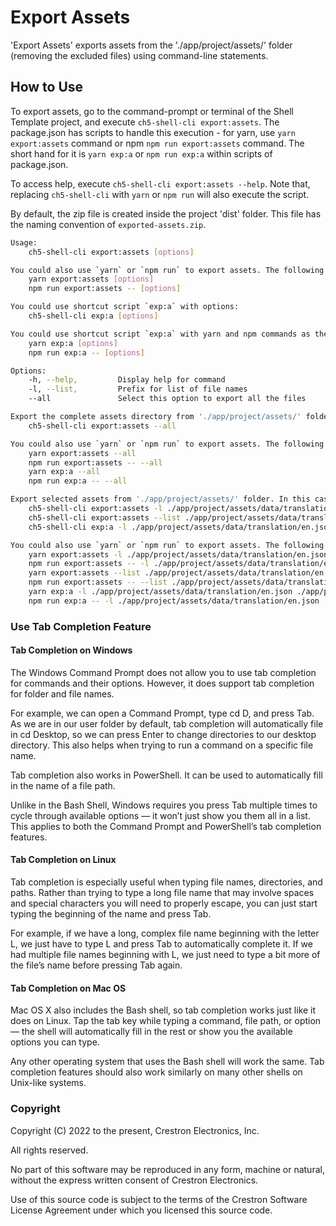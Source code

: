 # Export Assets

'Export Assets' exports assets from the './app/project/assets/' folder (removing the excluded files) using command-line statements.

## How to Use

To export assets, go to the command-prompt or terminal of the Shell Template project, and execute `ch5-shell-cli export:assets`.
The package.json has scripts to handle this execution - for yarn, use `yarn export:assets` command or npm  `npm run export:assets` command. The short hand for it is `yarn exp:a` or `npm run exp:a` within scripts of package.json.

To access help, execute `ch5-shell-cli export:assets --help`. Note that, replacing `ch5-shell-cli` with `yarn` or `npm run` will also execute the script.

By default, the zip file is created inside the project 'dist' folder. This file has the naming convention of `exported-assets.zip`.

```bash
Usage: 
    ch5-shell-cli export:assets [options]

You could also use `yarn` or `npm run` to export assets. The following are the commands:
    yarn export:assets [options]
    npm run export:assets -- [options]

You could use shortcut script `exp:a` with options:
    ch5-shell-cli exp:a [options]

You could use shortcut script `exp:a` with yarn and npm commands as the following:
    yarn exp:a [options]
    npm run exp:a -- [options]

Options:
    -h, --help,         Display help for command
    -l, --list,         Prefix for list of file names
    --all               Select this option to export all the files

Export the complete assets directory from './app/project/assets/' folder. To achieve this, use the below commands:
    ch5-shell-cli export:assets --all

You could also use `yarn` or `npm run` to export assets. The following are the commands:
    yarn export:assets --all
    npm run export:assets -- --all
    yarn exp:a --all
    npm run exp:a -- --all

Export selected assets from './app/project/assets/' folder. In this case, the file names are mandatory in the command-prompt. The filename must follow the complete path starting from './app/project/assets/....'. Only file names can be provided here (no folder paths). Multiple file names can be provided in the command-prompt. To achieve this, use the below commands:
    ch5-shell-cli export:assets -l ./app/project/assets/data/translation/en.json ./app/project/assets/scss/_variables.scss
    ch5-shell-cli export:assets --list ./app/project/assets/data/translation/en.json ./app/project/assets/scss/_variables.scss     
    ch5-shell-cli exp:a -l ./app/project/assets/data/translation/en.json ./app/project/assets/scss/_variables.scss

You could also use `yarn` or `npm run` to export assets. The following are the commands:
    yarn export:assets -l ./app/project/assets/data/translation/en.json ./app/project/assets/scss/_variables.scss
    npm run export:assets -- -l ./app/project/assets/data/translation/en.json ./app/project/assets/scss/_variables.scss
    yarn export:assets --list ./app/project/assets/data/translation/en.json ./app/project/assets/scss/_variables.scss
    npm run export:assets -- --list ./app/project/assets/data/translation/en.json ./app/project/assets/scss/_variables.scss
    yarn exp:a -l ./app/project/assets/data/translation/en.json ./app/project/assets/scss/_variables.scss
    npm run exp:a -- -l ./app/project/assets/data/translation/en.json ./app/project/assets/scss/_variables.scss

```

### Use Tab Completion Feature

#### Tab Completion on Windows

The Windows Command Prompt does not allow you to use tab completion for commands and their options. However, it does support tab completion for folder and file names.

For example, we can open a Command Prompt, type cd D, and press Tab. As we are in our user folder by default, tab completion will automatically file in cd Desktop, so we can press Enter to change directories to our desktop directory. This also helps when trying to run a command on a specific file name.

Tab completion also works in PowerShell. It can be used to automatically fill in the name of a file path.

Unlike in the Bash Shell, Windows requires you press Tab multiple times to cycle through available options — it won’t just show you them all in a list. This applies to both the Command Prompt and PowerShell’s tab completion features.

#### Tab Completion on Linux

Tab completion is especially useful when typing file names, directories, and paths. Rather than trying to type a long file name that may involve spaces and special characters you will need to properly escape, you can just start typing the beginning of the name and press Tab.

For example, if we have a long, complex file name beginning with the letter L, we just have to type L and press Tab to automatically complete it. If we had multiple file names beginning with L, we just need to type a bit more of the file’s name before pressing Tab again.

#### Tab Completion on Mac OS

Mac OS X also includes the Bash shell, so tab completion works just like it does on Linux. Tap the tab key while typing a command, file path, or option — the shell will automatically fill in the rest or show you the available options you can type.

Any other operating system that uses the Bash shell will work the same. Tab completion features should also work similarly on many other shells on Unix-like systems.


### Copyright

Copyright (C) 2022 to the present, Crestron Electronics, Inc.

All rights reserved.

No part of this software may be reproduced in any form, machine
or natural, without the express written consent of Crestron Electronics.

Use of this source code is subject to the terms of the Crestron Software License Agreement
under which you licensed this source code.